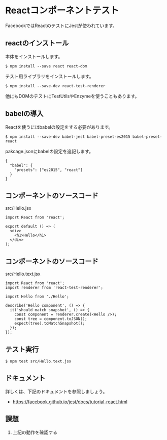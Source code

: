 # Reactコンポーネントテスト

FacebookではReactのテストにJestが使われています。

## reactのインストール

本体をインストールします。

```
$ npm install --save react react-dom
```

テスト用ライブラリをインストールします。

```
$ npm install --save-dev react-test-renderer
```

他にもDOMのテストにTestUtilsやEnzymeを使うこともあります。

## babelの導入

Reactを使うにはbabelの設定をする必要があります。

```
$ npm install --save-dev babel-jest babel-preset-es2015 babel-preset-react
```

pakcage.jsonにbabelの設定を追記します。

```
{
  "babel": {
    "presets": ["es2015", "react"]
  }
}
```

## コンポーネントのソースコード

src/Hello.jsx

```
import React from 'react';

export default () => (
  <div>
    <h1>Hello</h1>
  </div>
);
```

## コンポーネントのソースコード

src/Hello.text.jsx

```
import React from 'react';
import renderer from 'react-test-renderer';

import Hello from './Hello';

describe('Hello component', () => {
  it('should match snapshot', () => {
    const component = renderer.create(<Hello />);
    const tree = component.toJSON();
    expect(tree).toMatchSnapshot();
  });
});
```

## テスト実行

```
$ npm test src/Hello.text.jsx
```

## ドキュメント

詳しくは、下記のドキュメントを参照しましょう。

- https://facebook.github.io/jest/docs/tutorial-react.html

## 課題

1. 上記の動作を確認する
